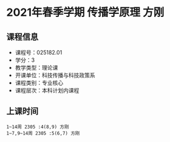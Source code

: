 # 2021年春季学期 传播学原理 方刚






## 课程信息

- 课程号：025182.01
- 学分：3
- 教学类型：理论课
- 开课单位：科技传播与科技政策系
- 课程类别：专业核心
- 课程层次：本科计划内课程

## 上课时间

```
1~14周 2305 :4(8,9) 方刚
1~7,9~14周 2305 :5(6,7) 方刚
```

